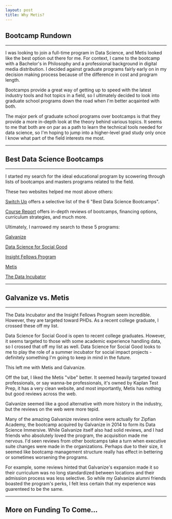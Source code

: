 ```yaml
---
layout: post
title: Why Metis? 
---
```


## Bootcamp Rundown

---

I was looking to join a full-time program in Data Science, and Metis looked like the best option out there for me. For context, I came to the bootcamp with a Bachelor's in Philosophy and a professional background in digital media distribution. I decided against graduate programs fairly early on in my decision making process because of the difference in cost and program length.  

Bootcamps provide a great way of getting up to speed with the latest industry tools and hot topics in a field, so I ultimately decided to look into graduate school programs down the road when I'm better acqainted with both. 
  
The major perk of graduate school programs over bootcamps is that they provide a more in-depth look at the theory behind various topics. It seems to me that both are on par as a path to learn the technical tools needed for data science, so I'm hoping to jump into a higher-level grad study only once I know what part of the field interests me most.

---

## Best Data Science Bootcamps

---

I started my search for the ideal educational program by scowering through lists of bootcamps and masters programs related to the field.  
  
These two websites helped me most above others:
  
[Switch Up](https://www.switchup.org/research/best-data-science-bootcamps) offers a selective list of the 6 "Best Data Science Bootcamps".  
  
[Course Report](https://www.coursereport.com) offers in-depth reviews of bootcamps, financing options, curriculum strategies, and much more.
  
Ultimately, I narrowed my search to these 5 programs:    
    
[Galvanize](http://www.galvanize.com/courses/)   

[Data Science for Social Good](https://dssg.uchicago.edu)  

[Insight Fellows Program](http://insightdatascience.com)  

[Metis](https://www.thisismetis.com)  

[The Data Incubator](https://www.thedataincubator.com)   

 
 ---

 ## Galvanize vs. Metis 

 ---

The Data Incubator and the Insight Fellows Program seem incredible. However, they are targeted toward PHDs. As a recent college graduate, I crossed these off my list.

Data Science for Social Good is open to recent college graduates. However, it seems targeted to those with some academic experience handling data, so I crossed that off my list as well. Data Science for Social Good looks to me to play the role of a summer incubator for social impact projects - definitely something I'm going to keep in mind in the future.

This left me with Metis and Galvanize. 

Off the bat, I liked the Metis "vibe" better. It seemed heavily targeted toward professionals, or say wanna-be professionals, it's owned by Kaplan Test Prep, it has a very clean website, and most importantly, Metis has nothing but good reviews across the web. 

Galvanize seemed like a good alternative with more history in the industry, but the reviews on the web were more tepid.

Many of the amazing Galvanize reviews online were actually for Zipfian Academy, the bootcamp acquired by Galvanize in 2014 to form its Data Science Immersive. While Galvanize itself also had solid reviews, and I had friends who absolutely loved the program, the acquisition made me nervous. I'd seen reviews from other bootcamps take a turn when executive suite changes were made in the organizations. Perhaps due to their size, it seemed like bootcamp management structure really has effect in bettering or sometimes worsening the programs.

For example, some reviews hinted that Galvanize's expansion made it so their curriculum was no long standardized between locations and their admission process was less selective. So while my Galvanize alumni friends boasted the program's perks, I felt less certain that my experience was guarenteed to be the same.

---
 
 ## More on Funding To Come...

